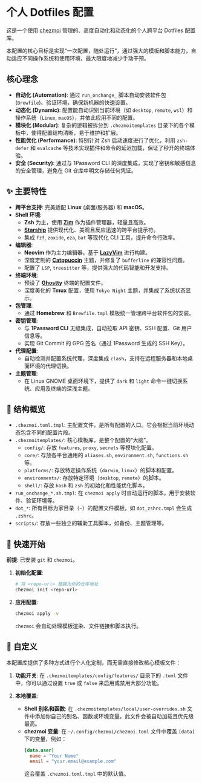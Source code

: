 # 个人 Dotfiles 配置

这是一个使用 [chezmoi](https://www.chezmoi.io/) 管理的、高度自动化和动态化的个人跨平台 Dotfiles 配置库。

本配置的核心目标是实现“一次配置，随处运行”，通过强大的模板和脚本能力，自动适应不同操作系统和使用环境，最大限度地减少手动干预。

## 核心理念

- **自动化 (Automation)**: 通过 `run_onchange_` 脚本自动安装软件包 (`Brewfile`)、验证环境，确保新机器的快速设置。
- **动态化 (Dynamic)**: 配置能自动识别当前环境（如 `desktop`, `remote`, `wsl`）和操作系统（`Linux`, `macOS`），并依此应用不同的配置。
- **模块化 (Modular)**: 复杂的逻辑被拆分到 `.chezmoitemplates` 目录下的各个模板中，使得配置结构清晰，易于维护和扩展。
- **性能优化 (Performance)**: 特别针对 Zsh 启动速度进行了优化，利用 `zsh-defer` 和 `evalcache` 等技术实现插件和命令的延迟加载，保证了秒开的终端体验。
- **安全 (Security)**: 通过与 1Password CLI 的深度集成，实现了密钥和敏感信息的安全管理，避免在 Git 仓库中明文存储任何凭证。

## ✨ 主要特性

- **跨平台支持**: 完美适配 **Linux** (桌面/服务器) 和 **macOS**。
- **Shell 环境**:
    - **Zsh** 为主，使用 [**Zim**](https://zimfw.sh/) 作为插件管理器，轻量且高效。
    - [**Starship**](https://starship.rs/) 提供现代化、美观且反应迅速的跨平台提示符。
    - 集成 `fzf`, `zoxide`, `eza`, `bat` 等现代化 CLI 工具，提升命令行效率。
- **编辑器**:
    - **Neovim** 作为主力编辑器，基于 [**LazyVim**](https://www.lazyvim.org/) 进行构建。
    - 深度定制的 [**Catppuccin**](https://github.com/catppuccin/catppuccin) 主题，并修复了 `bufferline` 的兼容性问题。
    - 配置了 `LSP`, `treesitter` 等，提供强大的代码智能和开发支持。
- **终端环境**:
    - 预设了 [**Ghostty**](https://github.com/ghostty-org/ghostty) 终端的配置文件。
    - 深度美化的 **Tmux** 配置，使用 `Tokyo Night` 主题，并集成了系统状态显示。
- **包管理**:
    - 通过 **Homebrew** 和 `Brewfile.tmpl` 模板统一管理跨平台软件包的安装。
- **密钥管理**:
    - 与 **1Password CLI** 无缝集成，自动拉取 API 密钥、SSH 配置、Git 用户信息等。
    - 实现 Git Commit 的 GPG 签名（通过 1Password 生成的 SSH Key）。
- **代理配置**:
    - 自动检测并配置系统代理，深度集成 `clash`，支持在远程服务器和本地桌面环境的代理切换。
- **主题管理**:
    - 在 Linux GNOME 桌面环境下，提供了 `dark` 和 `light` 命令一键切换系统、应用及终端的深浅主题。

## 📂 结构概览

- `.chezmoi.toml.tmpl`: 主配置文件，是所有配置的入口。它会根据当前环境动态包含不同的配置片段。
- `.chezmoitemplates/`: 核心模板库，是整个配置的“大脑”。
    - `config/`: 存放 `features`, `proxy`, `secrets` 等模块化配置。
    - `core/`: 存放各平台通用的 `aliases.sh`, `environment.sh`, `functions.sh` 等。
    - `platforms/`: 存放特定操作系统（`darwin`, `linux`）的脚本和配置。
    - `environments/`: 存放特定环境（`desktop`, `remote`）的脚本。
    - `shell/`: 存放 `bash` 和 `zsh` 的初始化和性能优化脚本。
- `run_onchange_*.sh.tmpl`: 在 `chezmoi apply` 时自动运行的脚本，用于安装软件、验证环境等。
- `dot_*`: 所有目标为家目录（`~`）的配置文件模板，如 `dot_zshrc.tmpl` 会生成 `.zshrc`。
- `scripts/`: 存放一些独立的辅助工具脚本，如备份、主题管理等。

## 🚀 快速开始

**前提**: 已安装 `git` 和 `chezmoi`。

1.  **初始化配置**:
    ```bash
    # 将 <repo-url> 替换为你的仓库地址
    chezmoi init <repo-url>
    ```

2.  **应用配置**:
    ```bash
    chezmoi apply -v
    ```
    `chezmoi` 会自动处理模板渲染、文件链接和脚本执行。

## 🔧 自定义

本配置库提供了多种方式进行个人化定制，而无需直接修改核心模板文件：

1.  **功能开关**:
    在 `.chezmoitemplates/config/features/` 目录下的 `.toml` 文件中，你可以通过设置 `true` 或 `false` 来启用或禁用大部分功能。

2.  **本地覆盖**:
    - **Shell 别名和函数**: 在 `.chezmoitemplates/local/user-overrides.sh` 文件中添加你自己的别名、函数或环境变量。此文件会被自动加载且优先级最高。
    - **chezmoi 变量**: 在 `~/.config/chezmoi/chezmoi.toml` 文件中覆盖 `[data]` 下的变量，例如：
      ```toml
      [data.user]
        name = "Your Name"
        email = "your.email@example.com"
      ```
      这会覆盖 `.chezmoi.toml.tmpl` 中的默认值。
